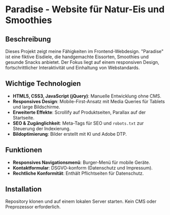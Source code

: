 # Paradise - Website für Natur-Eis und Smoothies

## Beschreibung
Dieses Projekt zeigt meine Fähigkeiten im Frontend-Webdesign. "Paradise" ist eine fiktive Eisdiele, die handgemachte Eissorten, Smoothies und gesunde Snacks anbietet. 
Der Fokus liegt auf einem responsiven Design, fortschrittlicher Interaktivität und Einhaltung von Webstandards.

## Wichtige Technologien
- **HTML5, CSS3, JavaScript (jQuery)**: Manuelle Entwicklung ohne CMS.
- **Responsives Design**: Mobile-First-Ansatz mit Media Queries für Tablets und large Bildschirme.
- **Erweiterte Effekte**: Scrollify auf Produktseiten, Parallax auf der Startseite.
- **SEO & Zugänglichkeit**: Meta-Tags für SEO und `robots.txt` zur Steuerung der Indexierung.
- **Bildoptimierung**: Bilder erstellt mit KI und Adobe DTP.

## Funktionen
- **Responsives Navigationsmenü**: Burger-Menü für mobile Geräte.
- **Kontaktformular**: DSGVO-konform (Datenschutz und Impressum).
- **Rechtliche Konformität**: Enthält Pflichtseiten für Datenschutz.

## Installation
Repository klonen und auf einem lokalen Server starten. Kein CMS oder Preprozessor erforderlich.
